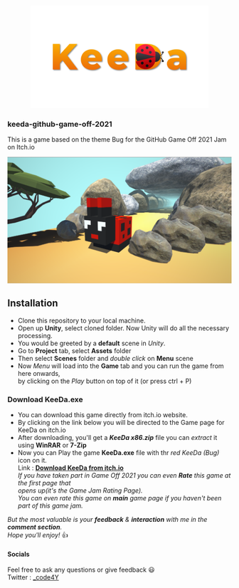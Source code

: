 <p align="center">
<img src="/Assets/Images/LogoTitleShadow.png" height="230" width="400"/>
</p>

### keeda-github-game-off-2021

This is a game based on the theme Bug for the GitHub Game Off 2021 Jam on Itch.io

<p align="center">
<img src="Assets/Images/HomeScreen.png"/>
</p>


## Installation
- Clone this repository to your local machine.   
- Open up **Unity**, select cloned folder. Now Unity will do all the necessary processing.  
- You would be greeted by a **default** scene in *Unity*.
- Go to **Project** tab, select **Assets** folder
- Then select **Scenes** folder and *double click* on **Menu** scene
- Now *Menu* will load into the **Game** tab and you can run the game from here onwards,  
  by clicking on the *Play* button on top of it (or press ctrl + P)
   
### Download KeeDa.exe
- You can download this game directly from itch.io website.
- By clicking on the link below you will be directed to the Game page for KeeDa on itch.io
- After downloading, you'll get a **_KeeDa x86.zip_** file you can *extract* it using **WinRAR** or **7-Zip**
- Now you can Play the game **KeeDa.exe** file with thr *red KeeDa (Bug)* icon on it.  
Link : [**Download KeeDa from itch.io**](https://itch.io/jam/game-off-2021/rate/1299303)  
 _If you have taken part in Game Off 2021 you can even **Rate** this game at the first page that  
 opens up(it's the Game Jam Rating Page)._  
 _You can even rate this game on **main** game page if you haven't been part of this game jam._
 
 
 _But the most valuable is your **feedback** & **interaction** with me in the **comment section**._  
 _Hope you'll enjoy!_ :thumbsup:

#### Socials 
Feel free to ask any questions or give feedback :smiley:  
Twitter : [_code4Y](https://twitter.com/_code4Y)
